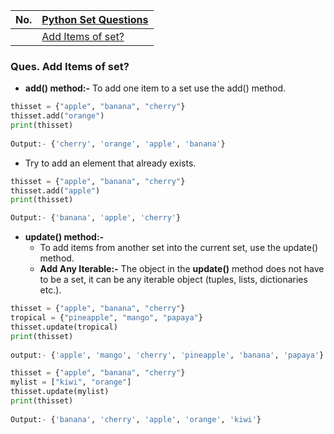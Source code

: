 |  No.  | [Python Set Questions]()                    |
| :---: | ------------------------------------------- |
|       | [Add Items of set?](#ques-add-items-of-set) |

### Ques. Add Items of set?

* **add() method:-** To add one item to a set use the add() method.
```python
thisset = {"apple", "banana", "cherry"}
thisset.add("orange")
print(thisset)
			
Output:- {'cherry', 'orange', 'apple', 'banana'}
```

* Try to add an element that already exists.
```python
thisset = {"apple", "banana", "cherry"}
thisset.add("apple")
print(thisset)

Output:- {'banana', 'apple', 'cherry'}
```

* **update() method:-** 
  * To add items from another set into the current set, use the update() method.
  * **Add Any Iterable:-** The object in the **update()** method does not have to be a set, it can be any iterable object (tuples, lists, dictionaries etc.).
```python
thisset = {"apple", "banana", "cherry"}
tropical = {"pineapple", "mango", "papaya"}
thisset.update(tropical)
print(thisset)
			
output:- {'apple', 'mango', 'cherry', 'pineapple', 'banana', 'papaya'}
```
```python
thisset = {"apple", "banana", "cherry"}
mylist = ["kiwi", "orange"]
thisset.update(mylist)
print(thisset)
			
Output:- {'banana', 'cherry', 'apple', 'orange', 'kiwi'}
```